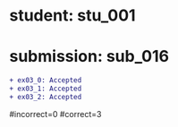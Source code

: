 # student: stu_001
# submission: sub_016

```diff
+ ex03_0: Accepted
+ ex03_1: Accepted
+ ex03_2: Accepted
```
#incorrect=0
#correct=3
